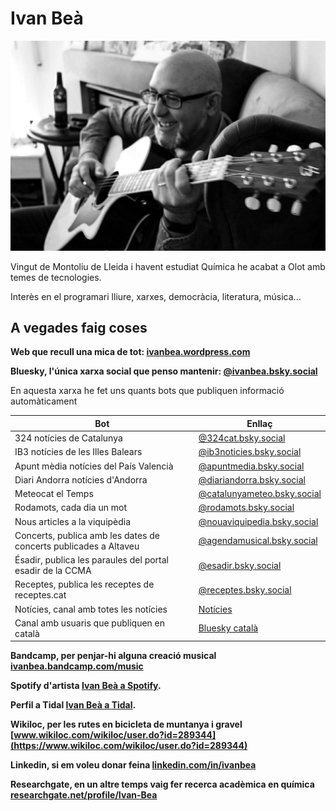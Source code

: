 # Ivan Beà
![Ivan tocant la guitarra acústica](Ivan_acustica.jpg)

Vingut de Montoliu de Lleida i havent estudiat Química he acabat a Olot amb temes de tecnologies.

Interès en el programari lliure, xarxes, democràcia, literatura, música...

## A vegades faig coses

**Web que recull una mica de tot: [ivanbea.wordpress.com](https://ivanbea.wordpress.com/)**


**Bluesky, l'única xarxa social que penso mantenir: [@ivanbea.bsky.social](https://bsky.app/profile/ivanbea.bsky.social)**

En aquesta xarxa he fet uns quants bots que publiquen informació automàticament

| Bot | Enllaç |
| --- | --- |
| 324 notícies de Catalunya |[@324cat.bsky.social](https://bsky.app/profile/324cat.bsky.social)|
| IB3 notícies de les Illes Balears |[@ib3noticies.bsky.social](https://bsky.app/profile/ib3noticies.bsky.social)|
| Apunt mèdia notícies del País Valencià |[@apuntmedia.bsky.social](https://bsky.app/profile/apuntmedia.bsky.social)|
| Diari Andorra notícies d'Andorra |[@diariandorra.bsky.social](https://bsky.app/profile/diariandorra.bsky.social)|
| Meteocat el Temps |[@catalunyameteo.bsky.social](https://bsky.app/profile/catalunyameteo.bsky.social)|
| Rodamots, cada dia un mot |[@rodamots.bsky.social](https://bsky.app/profile/rodamots.bsky.social)|
| Nous articles a la viquipèdia |[@nouaviquipedia.bsky.social](https://bsky.app/profile/nouaviquipedia.bsky.social)|
| Concerts, publica amb les dates de concerts publicades a Altaveu |[@agendamusical.bsky.social](https://bsky.app/profile/agendamusical.bsky.social)
| Ésadir, publica les paraules del portal esadir de la CCMA |[@esadir.bsky.social](https://bsky.app/profile/esadir.bsky.social)||
| Receptes, publica les receptes de receptes.cat |[@receptes.bsky.social](https://bsky.app/profile/receptes.bsky.social)||
| Notícies, canal amb totes les notícies |[Notícies](https://bsky.app/profile/did:plc:hubo577f4nnnuxtxvzk5nb5j/lists/3khrnwe7c3m2k)|
| Canal amb usuaris que publiquen en català |[Bluesky català](https://bsky.app/profile/did:plc:hubo577f4nnnuxtxvzk5nb5j/feed/aaaihn4fbvgga)|


**Bandcamp, per penjar-hi alguna creació musical [ivanbea.bandcamp.com/music](https://ivanbea.bandcamp.com/music)**

**Spotify d'artista [Ivan Beà a Spotify](https://open.spotify.com/artist/3qPyKOx0hIcSBGrGdrDkZ2?si=AmOXtjmvTOac943t67QwNQ).**

**Perfil a Tidal [Ivan Beà a Tidal](https://tidal.com/browse/artist/47115752).**


**Wikiloc, per les rutes en bicicleta de muntanya i gravel [www.wikiloc.com/wikiloc/user.do?id=289344](https://www.wikiloc.com/wikiloc/user.do?id=289344)**


**Linkedin, si em voleu donar feina [linkedin.com/in/ivanbea](https://www.linkedin.com/in/ivanbea)**


**Researchgate, en un altre temps vaig fer recerca acadèmica en química [researchgate.net/profile/Ivan-Bea](https://www.researchgate.net/profile/Ivan-Bea)**



